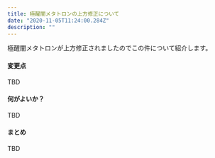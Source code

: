 ```yaml
---
title: 極醒闇メタトロンの上方修正について
date: "2020-11-05T11:24:00.284Z"
description: ""
---
```


極醒闇メタトロンが上方修正されましたのでこの件について紹介します。

#### 変更点
TBD
#### 何がよいか？
TBD
#### まとめ
TBD